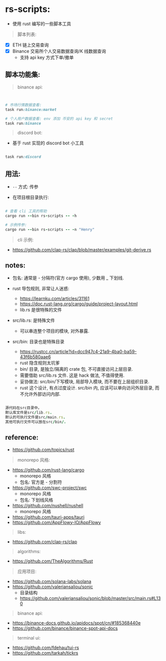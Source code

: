# rs-scripts:

- 使用 rust 编写的一些脚本工具

> 脚本列表:

- [x] ETH 链上交易查询
- [x] Binance 交易所个人交易数据查询/K 线数据查询
    - 支持 api key 方式下单/撤单

## 脚本功能集:

> binance api:

```ruby 


# 市场行情数据查看:
task run:binance:market

# 个人用户数据查看: env 添加 币安的 api key 和 secret
task run:binance

```

> discord bot:

- 基于 rust 实现的 discord bot 小工具

```ruby

task run:discord

```

## 用法:

- `--` 方式: 传参

- 在项目根目录执行:

```ruby

# 查看 cli 工具的帮助
cargo run --bin rs-scripts -- -h  

# 示例传参:
cargo run --bin rs-scripts -- -n "Henry"
```

> cli 示例:

- https://github.com/clap-rs/clap/blob/master/examples/git-derive.rs

## notes:

- 包名: 通常是 - 分隔符(官方 cargo 使用), 少数用 _ 下划线.
- rust 导包规则, 非常让人迷惑:
    - https://learnku.com/articles/31161
    - https://doc.rust-lang.org/cargo/guide/project-layout.html
    - lib.rs 是很特殊的文件

- src/lib.rs: 是特殊文件
    - 可以串连整个项目的模块, 对外暴露.

- src/bin: 目录也是特殊目录
    - https://rustcc.cn/article?id=dcc947c4-21a9-4ba0-ba59-43f6b580aae6
    - rust 隐含规则太坑爹
    - bin/ 目录, 是独立/隔离的 crate 包, 不可直接访问上层目录.
    - 需要借助 src/lib.rs 文件. 这是 hack 做法, 不值得使用.
    - 妥协做法: src/bin/下写模块, 局部导入模块, 而不要在上层组织目录.
    - rust 这个设计, 有点过度设计. src/bin 内, 应该可以单向访问外层目录, 而不允许外部访问内部.

```ruby

源代码在src目录中。
默认库文件是src/lib.rs.
默认的可执行文件是src/main.rs.
其他可执行文件可以放在src/bin/.


```

## reference:

- https://github.com/topics/rust

> monorepo 风格:

- https://github.com/rust-lang/cargo
    - monorepo 风格
    - 包名: 官方是 - 分割符
- https://github.com/swc-project/swc
    - monorepo 风格
    - 包名: 下划线风格
- https://github.com/nushell/nushell
    - monorepo 风格
- https://github.com/tauri-apps/tauri
- https://github.com/AppFlowy-IO/AppFlowy

> libs:

- https://github.com/clap-rs/clap

> algorithms:

- https://github.com/TheAlgorithms/Rust

> 应用项目:

- https://github.com/solana-labs/solana
- https://github.com/valeriansaliou/sonic
    - 目录结构
    - https://github.com/valeriansaliou/sonic/blob/master/src/main.rs#L130

> binance api:

- https://binance-docs.github.io/apidocs/spot/cn/#185368440e
- https://github.com/binance/binance-spot-api-docs

> terminal ui:

- https://github.com/fdehau/tui-rs
- https://github.com/tarkah/tickrs

